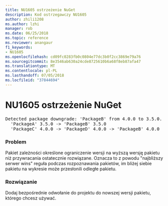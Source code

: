 ```yaml
---
title: NU1605 ostrzeżenie NuGet
description: Kod ostrzegawczy NU1605
author: zhili1208
ms.author: lzhi
manager: rob
ms.date: 06/25/2018
ms.topic: reference
ms.reviewer: anangaur
f1_keywords:
- NU1605
ms.openlocfilehash: cd09fc0283fb0c0804e77dc3b0f2cc3869e79a76
ms.sourcegitcommit: 8e3546ab630a24cde8725610b6a68f8eb87afa47
ms.translationtype: MT
ms.contentlocale: pl-PL
ms.lasthandoff: 07/05/2018
ms.locfileid: "37844694"
---
```

# <a name="nuget-warning-nu1605"></a>NU1605 ostrzeżenie NuGet

<pre>Detected package downgrade: 'PackageB' from 4.0.0 to 3.5.0. Reference the package directly from the project to select a different version.<br/>  'PackageA' 3.5.0 -> 'PackageB' 3.5.0<br/>  'PackageC' 4.0.0 -> 'PackageD' 4.0.0 -> 'PackageB' 4.0.0</pre>

### <a name="issue"></a>Problem
Pakiet zależności określone ograniczenie wersji na wyższą wersję pakietu niż przywracania ostatecznie rozwiązane. Oznacza to z powodu "najbliższy serwer wins" reguła podczas rozpoznawania pakietów, im bliżej siebie pakietu na wykresie może przesłonili odległe pakietu.

### <a name="solution"></a>Rozwiązanie
Dodaj bezpośrednie odwołanie do projektu do nowszej wersji pakietu, którego chcesz używać.